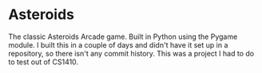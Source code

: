 # Asteroids
The classic Asteroids Arcade game. Built in Python using the Pygame module.
I built this in a couple of days and didn't have it set up in a repository, so there isn't any commit history.
This was a project I had to do to test out of CS1410. 
